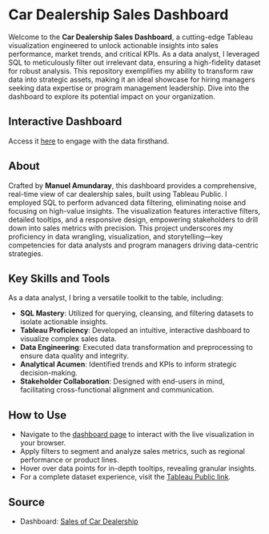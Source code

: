 # Car Dealership Sales Dashboard

Welcome to the **Car Dealership Sales Dashboard**, a cutting-edge Tableau visualization engineered to unlock actionable insights into sales performance, market trends, and critical KPIs. As a data analyst, I leveraged SQL to meticulously filter out irrelevant data, ensuring a high-fidelity dataset for robust analysis. This repository exemplifies my ability to transform raw data into strategic assets, making it an ideal showcase for hiring managers seeking data expertise or program management leadership. Dive into the dashboard to explore its potential impact on your organization.

## Interactive Dashboard

Access it [here](https://manuelean.github.io/RFM-Analysis-of-Car-Dealership/) to engage with the data firsthand.

## About

Crafted by **Manuel Amundaray**, this dashboard provides a comprehensive, real-time view of car dealership sales, built using Tableau Public. I employed SQL to perform advanced data filtering, eliminating noise and focusing on high-value insights. The visualization features interactive filters, detailed tooltips, and a responsive design, empowering stakeholders to drill down into sales metrics with precision. This project underscores my proficiency in data wrangling, visualization, and storytelling—key competencies for data analysts and program managers driving data-centric strategies.

## Key Skills and Tools

As a data analyst, I bring a versatile toolkit to the table, including:
- **SQL Mastery**: Utilized for querying, cleansing, and filtering datasets to isolate actionable insights.
- **Tableau Proficiency**: Developed an intuitive, interactive dashboard to visualize complex sales data.
- **Data Engineering**: Executed data transformation and preprocessing to ensure data quality and integrity.
- **Analytical Acumen**: Identified trends and KPIs to inform strategic decision-making.
- **Stakeholder Collaboration**: Designed with end-users in mind, facilitating cross-functional alignment and communication.

## How to Use

- Navigate to the [dashboard page](https://manuelean.github.io/RFM-Analysis-of-Car-Dealership/) to interact with the live visualization in your browser.
- Apply filters to segment and analyze sales metrics, such as regional performance or product lines.
- Hover over data points for in-depth tooltips, revealing granular insights.
- For a complete dataset experience, visit the [Tableau Public link](https://public.tableau.com/app/profile/manuel.amundaray/viz/SalesofCarDealership/SalesDshb2).

## Source
- Dashboard: [Sales of Car Dealership](https://public.tableau.com/app/profile/manuel.amundaray/viz/SalesofCarDealership/SalesDshb2)
